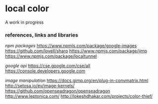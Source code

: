 # local color

A work in progress

### references, links and libraries

*npm packages*
https://www.npmjs.com/package/google-images
https://github.com/lovell/sharp
https://www.npmjs.com/package/jimp
https://www.npmjs.com/package/localtunnel

*google api*
https://cse.google.com/cse/all
https://console.developers.google.com

*image manipulation*
https://docs.gimp.org/en/plug-in-convmatrix.html
http://setosa.io/ev/image-kernels/
https://github.com/openseadragon/openseadragon
http://www.leptonica.com/
http://lokeshdhakar.com/projects/color-thief/
